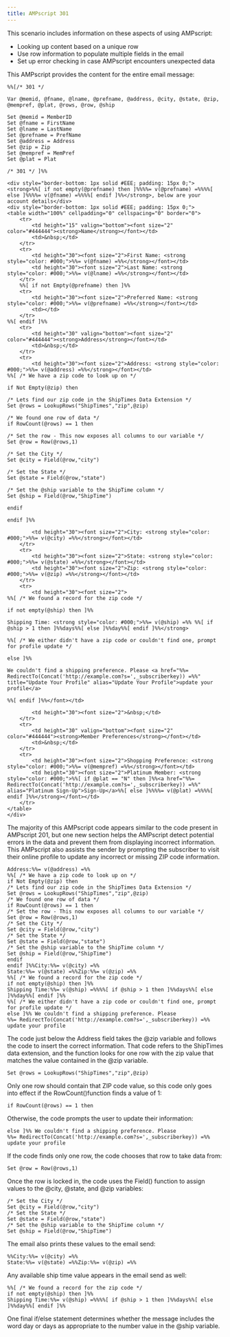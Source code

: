 ```yaml
---
title: AMPscript 301
---
```


This scenario includes information on these aspects of using AMPscript: 

* Looking up content based on a unique row
* Use row information to populate multiple fields in the email
* Set up error checking in case AMPscript encounters unexpected data

This AMPscript provides the content for the entire email message: 

```
%%[/* 301 */

Var @memid, @fname, @lname, @prefname, @address, @city, @state, @zip, @mempref, @plat, @rows, @row, @ship

Set @memid = MemberID
Set @fname = FirstName
Set @lname = LastName
Set @prefname = PrefName
Set @address = Address
Set @zip = Zip
Set @mempref = MemPref
Set @plat = Plat

/* 301 */ ]%%

<div style="border-bottom: 1px solid #EEE; padding: 15px 0;"><strong>%%[ if not empty(@prefname) then ]%%%%= v(@prefname) =%%%%[ else ]%%%%= v(@fname) =%%%%[ endif ]%%</strong>, below are your account details</div>
<div style="border-bottom: 1px solid #EEE; padding: 15px 0;">
<table width="100%" cellpadding="0" cellspacing="0" border="0">
    <tr>
        <td height="15" valign="bottom"><font size="2" color="#444444"><strong>Name</strong></font></td>
        <td>&nbsp;</td>
    </tr>
    <tr>
        <td height="30"><font size="2">First Name: <strong style="color: #000;">%%= v(@fname) =%%</strong></font></td>
        <td height="30"><font size="2">Last Name: <strong style="color: #000;">%%= v(@lname) =%%</strong></font></td>
    </tr>
    %%[ if not Empty(@prefname) then ]%%
    <tr>
        <td height="30"><font size="2">Preferred Name: <strong style="color: #000;">%%= v(@prefname) =%%</strong></font></td>
        <td></td>
    </tr>
%%[ endif ]%%
    <tr>
        <td height="30" valign="bottom"><font size="2" color="#444444"><strong>Address</strong></font></td>
        <td>&nbsp;</td>
    </tr>
    <tr>
        <td height="30"><font size="2">Address: <strong style="color: #000;">%%= v(@address) =%%</strong></font></td>
%%[ /* We have a zip code to look up on */

if Not Empty(@zip) then
    
/* Lets find our zip code in the ShipTimes Data Extension */
Set @rows = LookupRows("ShipTimes","zip",@zip)

/* We found one row of data */
if RowCount(@rows) == 1 then

/* Set the row - This now exposes all columns to our variable */
Set @row = Row(@rows,1)

/* Set the City */
Set @city = Field(@row,"city")

/* Set the State */
Set @state = Field(@row,"state")

/* Set the @ship variable to the ShipTime column */
Set @ship = Field(@row,"ShipTime")

endif

endif ]%%

        <td height="30"><font size="2">City: <strong style="color: #000;">%%= v(@city) =%%</strong></font></td>
    </tr>
    <tr>
        <td height="30"><font size="2">State: <strong style="color: #000;">%%= v(@state) =%%</strong></font></td>
        <td height="30"><font size="2">Zip: <strong style="color: #000;">%%= v(@zip) =%%</strong></font></td>
    </tr>
    <tr>
        <td height="30"><font size="2">
%%[ /* We found a record for the zip code */

if not empty(@ship) then ]%%

Shipping Time: <strong style="color: #000;">%%= v(@ship) =%% %%[ if @ship > 1 then ]%%days%%[ else ]%%day%%[ endif ]%%</strong>

%%[ /* We either didn't have a zip code or couldn't find one, prompt for profile update */

else ]%%

We couldn't find a shipping preference. Please <a href="%%= RedirectTo(Concat('http://example.com?s=',_subscriberkey)) =%%" title="Update Your Profile" alias="Update Your Profile">update your profile</a>

%%[ endif ]%%</font></td>

        <td height="30"><font size="2">&nbsp;</td>
    </tr>
    <tr>
        <td height="30" valign="bottom"><font size="2" color="#444444"><strong>Member Preferences</strong></font></td>
        <td>&nbsp;</td>
    </tr>
    <tr>
        <td height="30"><font size="2">Shopping Preference: <strong style="color: #000;">%%= v(@mempref) =%%</strong></font></td>
        <td height="30"><font size="2">Platinum Member: <strong style="color: #000;">%%[ if @plat == "N" then ]%%<a href="%%= RedirectTo(Concat('http://example.com?s=',_subscriberkey)) =%%" alias="Platinum Sign-Up">Sign-Up</a>%%[ else ]%%%%= v(@plat) =%%%%[ endif ]%%</strong></font></td>
    </tr>
</table>
</div>
```

The majority of this AMPscript code appears similar to the code present in AMPscript 201, but one new section helps the AMPscript detect potential errors in the data and prevent them from displaying incorrect information. This AMPscript also assists the sender by prompting the subscriber to visit their online profile to update any incorrect or missing ZIP code information.

```
Address:%%= v(@address) =%%
%%[ /* We have a zip code to look up on */
if Not Empty(@zip) then
/* Lets find our zip code in the ShipTimes Data Extension */
Set @rows = LookupRows("ShipTimes","zip",@zip)
/* We found one row of data */
if RowCount(@rows) == 1 then
/* Set the row - This now exposes all columns to our variable */
Set @row = Row(@rows,1)
/* Set the City */
Set @city = Field(@row,"city")
/* Set the State */
Set @state = Field(@row,"state")
/* Set the @ship variable to the ShipTime column */
Set @ship = Field(@row,"ShipTime")
endif
endif ]%%City:%%= v(@city) =%%
State:%%= v(@state) =%%Zip:%%= v(@zip) =%%
%%[ /* We found a record for the zip code */
if not empty(@ship) then ]%%
Shipping Time:%%= v(@ship) =%%%%[ if @ship > 1 then ]%%days%%[ else ]%%day%%[ endif ]%%
%%[ /* We either didn't have a zip code or couldn't find one, prompt for profile update */
else ]%% We couldn't find a shipping preference. Please
%%= RedirectTo(Concat('http://example.com?s=',_subscriberkey)) =%%
update your profile
```

The code just below the Address field takes the @zip variable and follows the code to insert the correct information. That code refers to the ShipTimes data extension, and the function looks for one row with the zip value that matches the value contained in the @zip variable.

```
Set @rows = LookupRows("ShipTimes","zip",@zip)
```

Only one row should contain that ZIP code value, so this code only goes into effect if the RowCount()function finds a value of 1:

```
if RowCount(@rows) == 1 then
```

Otherwise, the code prompts the user to update their information: 

```
else ]%% We couldn't find a shipping preference. Please
%%= RedirectTo(Concat('http://example.com?s=',_subscriberkey)) =%%
update your profile
```

If the code finds only one row, the code chooses that row to take data from: 

```
Set @row = Row(@rows,1)
```

Once the row is locked in, the code uses the Field() function to assign values to the @city, @state, and @zip variables: 

```
/* Set the City */
Set @city = Field(@row,"city")
/* Set the State */
Set @state = Field(@row,"state")
/* Set the @ship variable to the ShipTime column */
Set @ship = Field(@row,"ShipTime")
```

The email also prints these values to the email send: 

```
%%City:%%= v(@city) =%%
State:%%= v(@state) =%%Zip:%%= v(@zip) =%%
```

Any available ship time value appears in the email send as well: 

```
%%[ /* We found a record for the zip code */
if not empty(@ship) then ]%%
Shipping Time:%%= v(@ship) =%%%%[ if @ship > 1 then ]%%days%%[ else ]%%day%%[ endif ]%%
```

One final if/else statement determines whether the message includes the word day or days as appropriate to the number value in the @ship variable.